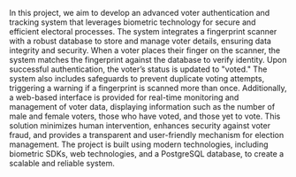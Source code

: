 In this project, we aim to develop an advanced voter authentication and tracking system that leverages biometric technology for secure and efficient electoral processes. The system integrates a fingerprint scanner with a robust database to store and manage voter details, ensuring data integrity and security. When a voter places their finger on the scanner, the system matches the fingerprint against the database to verify identity. Upon successful authentication, the voter’s status is updated to "voted." The system also includes safeguards to prevent duplicate voting attempts, triggering a warning if a fingerprint is scanned more than once. Additionally, a web-based interface is provided for real-time monitoring and management of voter data, displaying information such as the number of male and female voters, those who have voted, and those yet to vote. This solution minimizes human intervention, enhances security against voter fraud, and provides a transparent and user-friendly mechanism for election management. The project is built using modern technologies, including biometric SDKs, web technologies, and a PostgreSQL database, to create a scalable and reliable system.

